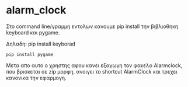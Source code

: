 # alarm_clock

Στο command line/γραμμη εντολων κανουμε pip install την βιβλιοθηκη keyboard και pygame.

Δηλαδη: pip install keyborad
	
	pip install pygame

Μετα απο αυτο ο χρηστης αφου κανει εξαγωγη τον φακελο Alarmclock, που βρισκεται σε zip μορφη,
ανοιγει το shortcut AlarmClock και τρεχει κανονικα την εφαρμογη.
